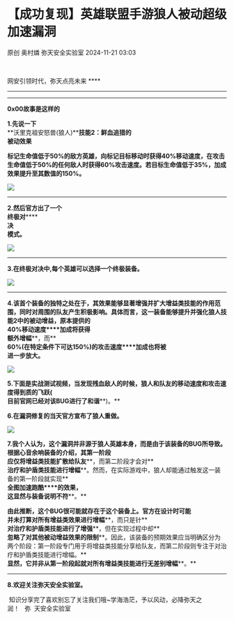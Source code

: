 #  【成功复现】英雄联盟手游狼人被动超级加速漏洞   
原创 奥村燐  弥天安全实验室   2024-11-21 03:03  
  
   
  
网安引领时代，弥天点亮未来 ****  
  
  
  
  
  
****  
  
****  
  
**0x00故事是这样的**  
  
  
  
  
**1.先说一下**  
**沃里克祖安怒兽(狼人)****技能2：鲜血追猎的**  
**被动效果**  
  
**标记生命值低于50%的敌方英雄，向标记目标移动时获得40%移动速度，在攻击生命值低于50%的任何敌人时获得60%攻击速度。若目标生命值低于35%，加成效果提升至其数值的150%。**  
  
![](https://mmbiz.qpic.cn/mmbiz_png/MjmKb3ap0hA1IrYe7NqeTx2vhRGiaQYKTXNEZ5icFEX1TZOX8URib3BC5XnDCIJEIJtEib7cmrqzraWzic5KaOpmQPQ/640?wx_fmt=png&from=appmsg "")  
  
****  
**2.然后官方出了一个**  
**终极对******  
**决**  
**模式。**  
  
![](https://mmbiz.qpic.cn/mmbiz_png/MjmKb3ap0hA1IrYe7NqeTx2vhRGiaQYKTlvVG667NqLQ8fOtJLcb6v4lh1A4gySe2lcubW7nwALzalaUmqyckHQ/640?wx_fmt=png&from=appmsg "")  
  
****  
**3.在终极对决中,每个英雄可以选择一个终极装备。**  
  
![](https://mmbiz.qpic.cn/mmbiz_png/MjmKb3ap0hA1IrYe7NqeTx2vhRGiaQYKTpJ4HM9jJGBIJXy7ibQL5thibh6jOeZPXULjws0VWZxYPLpwnZJ1XFzsQ/640?wx_fmt=png&from=appmsg "")  
  
****  
**4.该首个装备的独特之处在于，其效果能够显著增强并扩大增益类技能的作用范围，同时对周围的队友产生积极影响。具体而言，这一装备能够提升并强化狼人技能2中的被动增益，原本提供的**  
**40%移动速度****加成将获得**  
**额外增幅****，而**  
**60%(在特定条件下可达150%)的攻击速度****加成也将被**  
**进一步放大。**  
  
![](https://mmbiz.qpic.cn/mmbiz_png/MjmKb3ap0hA1IrYe7NqeTx2vhRGiaQYKTa8X5euiabUV1Am60dRdZwC8Gv9F2qbD62eROialBY9Wv0icECfLdr9ibFw/640?wx_fmt=png&from=appmsg "")  
  
  
**5.下面是实战测试视频，当发现残血敌人的时候，狼人和队友的移动速度和攻击速度得到质的飞跃(**  
**目前官网已经对该BUG进行了和谐****)。**  
  
  
  
**6.在漏洞修复的当天官方宣布了狼人重做。**  
  
![](https://mmbiz.qpic.cn/mmbiz_png/MjmKb3ap0hCbbicjjUr6Dv3ia2MaeKfWK9bPf3pltvhnwqRCclVkleDoFFun95kYMVGqYX8UYUKsPPFLias4kKdmQ/640?wx_fmt=png&from=appmsg "")  
  
  
**7.我个人认为，这个漏洞并非源于狼人英雄本身，而是由于该装备的BUG所导致。根据心音余响装备的介绍，其第一阶段**  
**应仅将增益类技能扩散给队友****，而第二阶段才会对**  
**治疗和护盾类技能进行增幅****。然而，在实际游戏中，狼人却能通过触发这一装备的第一阶段就实现**  
**全图加速跑酷****的效果，**  
**这显然与装备说明不符****。**  
  
**由此推断，这个BUG很可能就存在于这个装备上。官方在设计时可能**  
**并未打算对所有增益类效果进行增幅****，而只是针**  
**对治疗和护盾类技能进行了增强****，但在实现过程中却**  
**忽略了对其他被动增益效果的限制****。因此，该装备的预期效果应当明确区分为两个阶段：第一阶段专门用于将增益类技能分享给队友，而第二阶段则专注于对治疗和护盾类技能进行增幅。**  
**显然，它并非从第一阶段起就对所有增益类技能进行无差别增幅****。**  
  
********  
**8.欢迎关注弥天安全实验室。**  
  
 知识分享完了喜欢别忘了关注我们哦~学海浩茫，予以风动，必降弥天之润！   弥  天安全实验室  
  
  
